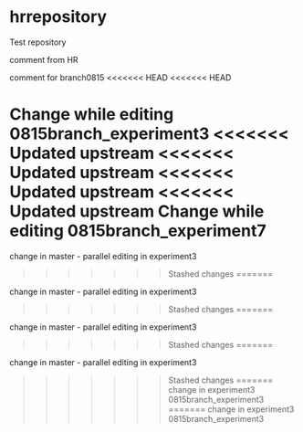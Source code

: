 hrrepository
============

Test repository

comment from HR

comment for branch0815
<<<<<<< HEAD
<<<<<<< HEAD

Change while editing 0815branch_experiment3
<<<<<<< Updated upstream
<<<<<<< Updated upstream
<<<<<<< Updated upstream
<<<<<<< Updated upstream
Change while editing 0815branch_experiment7
=======

change in master - parallel editing in experiment3
>>>>>>> Stashed changes
=======

change in master - parallel editing in experiment3
>>>>>>> Stashed changes
=======

change in master - parallel editing in experiment3
>>>>>>> Stashed changes
=======

change in master - parallel editing in experiment3
>>>>>>> Stashed changes
=======
change in experiment3
>>>>>>> 0815branch_experiment3
=======
change in experiment3
>>>>>>> 0815branch_experiment3
